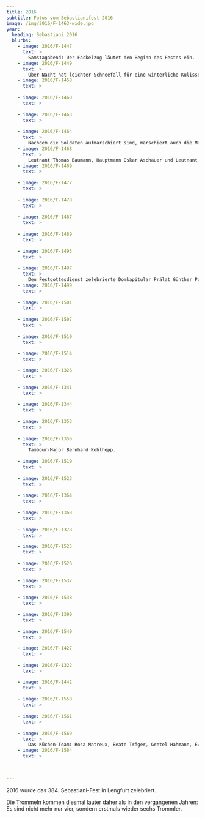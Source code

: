```yaml
---
title: 2016
subtitle: Fotos vom Sebastianifest 2016
image: /img/2016/F-1463-wide.jpg
year:
  heading: Sebastiani 2016
  blurbs:     
    - image: 2016/F-1447
      text: >
        Samstagabend: Der Fackelzug läutet den Beginn des Festes ein.
    - image: 2016/F-1449
      text: >
        Über Nacht hat leichter Schneefall für eine winterliche Kulisse gesorgt.
    - image: 2016/F-1458
      text: >
        
    - image: 2016/F-1460
      text: >
        
    - image: 2016/F-1463
      text: >
        
    - image: 2016/F-1464
      text: >
        Nachdem die Soldaten aufmarschiert sind, marschiert auch die Musikkapelle auf den Marktplatz.
    - image: 2016/F-1468
      text: >
        Leutnant Thomas Baumann, Hauptmann Oskar Aschauer und Leutnant Peter Seitz. 
    - image: 2016/F-1469
      text: >
        
    - image: 2016/F-1477
      text: >
        
    - image: 2016/F-1478
      text: >
        
    - image: 2016/F-1487
      text: >
        
    - image: 2016/F-1489
      text: >
        
    - image: 2016/F-1493
      text: >
        
    - image: 2016/F-1497
      text: >
        Den Festgottesdienst zelebrierte Domkapitular Prälat Günther Putz (Würzburg) zusammen mit Pfarrer Mathias Wolpert, sowie Diakon Johannes Hoffart.
    - image: 2016/F-1499
      text: >
        
    - image: 2016/F-1501
      text: >
        
    - image: 2016/F-1507
      text: >
        
    - image: 2016/F-1510
      text: >
        
    - image: 2016/F-1514
      text: >

    - image: 2016/F-1326
      text: >
        
    - image: 2016/F-1341
      text: >
        
    - image: 2016/F-1344
      text: >
        
    - image: 2016/F-1353
      text: >
        
    - image: 2016/F-1356
      text: >
        Tambour-Major Bernhard Kohlhepp.
        
    - image: 2016/F-1519
      text: >
        
    - image: 2016/F-1523
      text: >
        
    - image: 2016/F-1364
      text: >
        
    - image: 2016/F-1368
      text: >
        
    - image: 2016/F-1378
      text: >

    - image: 2016/F-1525
      text: >
        
    - image: 2016/F-1526
      text: >
        
    - image: 2016/F-1537
      text: >
        
    - image: 2016/F-1538
      text: >

    - image: 2016/F-1390
      text: >
        
    - image: 2016/F-1540
      text: >

    - image: 2016/F-1427
      text: >
        
    - image: 2016/F-1322
      text: >

    - image: 2016/F-1442
      text: >
        
    - image: 2016/F-1558
      text: >
        
    - image: 2016/F-1561
      text: >
        
    - image: 2016/F-1569
      text: >
        Das Küchen-Team: Rosa Matreux, Beate Träger, Gretel Hahmann, Eva Roos und ... Ballmann.
    - image: 2016/F-1584
      text: >
        

    
---
```


2016 wurde das 384. Sebastiani-Fest in Lengfurt zelebriert. 

Die Trommeln kommen diesmal lauter daher als in den vergangenen Jahren: Es sind nicht mehr nur vier, sondern erstmals wieder sechs Trommler.
